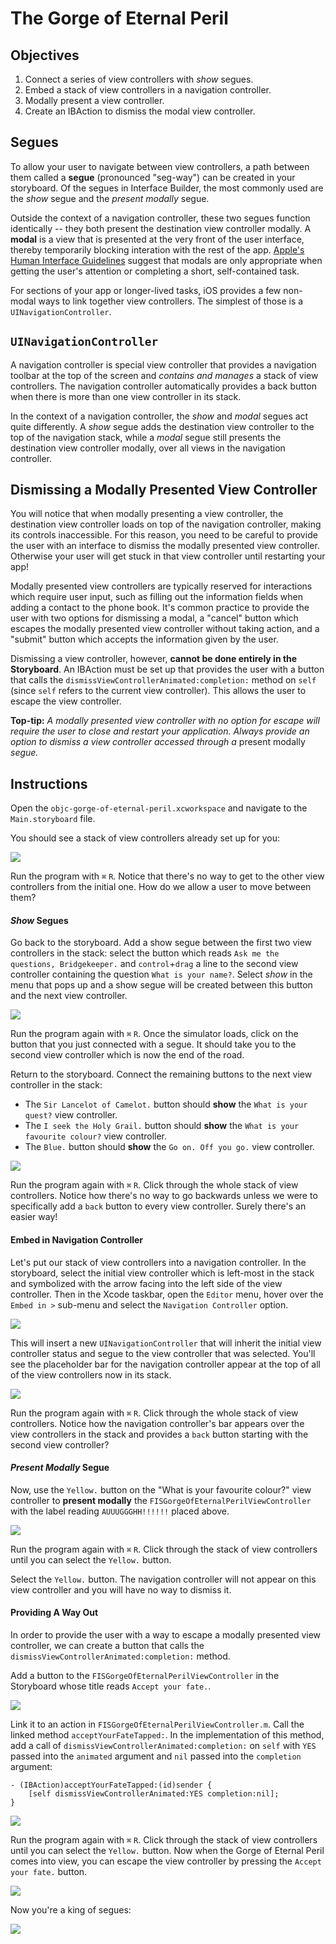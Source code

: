 # The Gorge of Eternal Peril

## Objectives

1. Connect a series of view controllers with *show* segues.
2. Embed a stack of view controllers in a navigation controller.
3. Modally present a view controller.
4. Create an IBAction to dismiss the modal view controller.

## Segues

To allow your user to navigate between view controllers, a path between them called a **segue** (pronounced "seg-way") can be created in your storyboard. Of the segues in Interface Builder, the most commonly used are the *show* segue and the *present modally* segue.

Outside the context of a navigation controller, these two segues function identically -- they both present the destination view controller modally. A **modal** is a view that is presented at the very front of the user interface, thereby temporarily blocking interation with the rest of the app. [Apple's Human Interface Guidelines](https://developer.apple.com/library/ios/documentation/UserExperience/Conceptual/MobileHIG/Modal.html#//apple_ref/doc/uid/TP40006556-CH64-SW1) suggest that modals are only appropriate when getting the user's attention or completing a short, self-contained task.

For sections of your app or longer-lived tasks, iOS provides a few non-modal ways to link together view controllers. The simplest of those is a `UINavigationController`.

## `UINavigationController`

A navigation controller is special view controller that provides a navigation toolbar at the top of the screen and *contains and manages* a stack of view controllers. The navigation controller automatically provides a back button when there is more than one view controller in its stack.

In the context of a navigation controller, the *show* and *modal* segues act quite differently. A *show* segue adds the destination view controller to the top of the navigation stack, while a *modal* segue still presents the destination view controller modally, over all views in the navigation controller.

## Dismissing a Modally Presented View Controller

You will notice that when modally presenting a view controller, the destination view controller loads on top of the navigation controller, making its controls inaccessible. For this reason, you need to be careful to provide the user with an interface to dismiss the modally presented view controller. Otherwise your user will get stuck in that view controller until restarting your app!

Modally presented view controllers are typically reserved for interactions which require user input, such as filling out the information fields when adding a contact to the phone book. It's common practice to provide the user with two options for dismissing a modal, a "cancel" button which escapes the modally presented view controller without taking action, and a "submit" button which accepts the information given by the user.

Dismissing a view controller, however, **cannot be done entirely in the Storyboard**. An IBAction must be set up that provides the user with a button that calls the `dismissViewControllerAnimated:completion:` method on `self` (since `self` refers to the current view controller). This allows the user to escape the view controller. 

**Top-tip:** *A modally presented view controller with no option for escape will require the user to close and restart your application. Always provide an option to dismiss a view controller accessed through a* present modally *segue.*

## Instructions

Open the `objc-gorge-of-eternal-peril.xcworkspace` and navigate to the `Main.storyboard` file.

You should see a stack of view controllers already set up for you:

![](https://curriculum-content.s3.amazonaws.com/ios-segues-and-nav-controllers-unit/gorge_initial.png)

Run the program with `⌘` `R`. Notice that there's no way to get to the other view controllers from the initial one. How do we allow a user to move between them?

#### *Show* Segues

Go back to the storyboard. Add a show segue between the first two view controllers in the stack: select the button which reads `Ask me the questions, Bridgekeeper.` and `control`+`drag` a line to the second view controller containing the question `What is your name?`. Select *show* in the menu that pops up and a show segue will be created between this button and the next view controller.

![](https://curriculum-content.s3.amazonaws.com/ios-segues-and-nav-controllers-unit/gorge_show_segue.png)

Run the program again with `⌘` `R`. Once the simulator loads, click on the button that you just connected with a segue. It should take you to the second view controller which is now the end of the road.

Return to the storyboard. Connect the remaining buttons to the next view controller in the stack:

  * The `Sir Lancelot of Camelot.` button should **show** the `What is your quest?` view controller.
  * The `I seek the Holy Grail.` button should **show** the `What is your favourite colour?` view controller.
  * The `Blue.` button should **show** the `Go on. Off you go.` view controller.

![](https://curriculum-content.s3.amazonaws.com/ios-segues-and-nav-controllers-unit/gorge_vc_stack.png)

Run the program again with `⌘` `R`. Click through the whole stack of view controllers. Notice how there's no way to go backwards unless we were to specifically add a `back` button to every view controller. Surely there's an easier way!

#### Embed in Navigation Controller

Let's put our stack of view controllers into a navigation controller. In the storyboard, select the initial view controller which is left-most in the stack and symbolized with the arrow facing into the left side of the view controller. Then in the Xcode taskbar, open the `Editor` menu, hover over the `Embed in >` sub-menu and select the `Navigation Controller` option. 

![](https://curriculum-content.s3.amazonaws.com/ios-segues-and-nav-controllers-unit/gorge_xcode_embed_navcon_menu.png)

This will insert a new `UINavigationController` that will inherit the initial view controller status and segue to the view controller that was selected. You'll see the placeholder bar for the navigation controller appear at the top of all of the view controllers now in its stack.

![](https://curriculum-content.s3.amazonaws.com/ios-segues-and-nav-controllers-unit/gorge_embedded_navcon.png)

Run the program again with `⌘` `R`. Click through the whole stack of view controllers. Notice how the navigation controller's bar appears over the view controllers in the stack and provides a `back` button starting with the second view controller?

#### *Present Modally* Segue

Now, use the `Yellow.` button on the "What is your favourite colour?" view controller to **present modally** the `FISGorgeOfEternalPerilViewController` with the label reading `AUUUGGGHH!!!!!!` placed above.

![](https://curriculum-content.s3.amazonaws.com/ios-segues-and-nav-controllers-unit/gorge_present_modally_segue.png)

Run the program again with `⌘` `R`. Click through the stack of view controllers until you can select the `Yellow.` button.

Select the `Yellow.` button. The navigation controller will not appear on this view controller and you will have no way to dismiss it.

#### Providing A Way Out

In order to provide the user with a way to escape a modally presented view controller, we can create a button that calls the `dismissViewControllerAnimated:completion:` method.

Add a button to the `FISGorgeOfEternalPerilViewController` in the Storyboard whose title reads `Accept your fate.`. 

![](https://curriculum-content.s3.amazonaws.com/ios-segues-and-nav-controllers-unit/gorge_accept_your_fate.png)

Link it to an action in `FISGorgeOfEternalPerilViewController.m`. Call the linked method `acceptYourFateTapped:`. In the implementation of this method, add a call of `dismissViewControllerAnimated:completion:` on `self` with `YES` passed into the `animated` argument and `nil` passed into the `completion` argument:

```objc
- (IBAction)acceptYourFateTapped:(id)sender {
    [self dismissViewControllerAnimated:YES completion:nil];
}
```

![](https://curriculum-content.s3.amazonaws.com/ios-segues-and-nav-controllers-unit/gorge_connect_IBAction.png)

Run the program again with `⌘` `R`. Click through the stack of view controllers until you can select the `Yellow.` button. Now when the Gorge of Eternal Peril comes into view, you can escape the view controller by pressing the `Accept your fate.` button.

![](https://curriculum-content.s3.amazonaws.com/ios-segues-and-nav-controllers-unit/gorge_final.png)

Now you're a king of segues:

![](https://curriculum-content.s3.amazonaws.com/ios-segues-and-nav-controllers-unit/how_do_you_know_segues_meme.jpeg)



